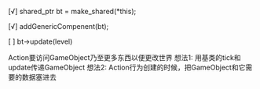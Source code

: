 

[√] shared_ptr<BehaviorTree> bt = make_shared<BehaviorTree>(*this);

[√] addGenericCompenent(bt);

[ ] bt->update(level)

Action要访问GameObject乃至更多东西以便更改世界
想法1: 用基类的tick和update传递GameObject
想法2: Action行为创建的时候，把GameObject和它需要的数据塞进去

